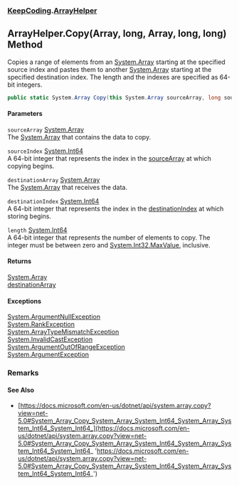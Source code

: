 ### [KeepCoding](KeepCoding.md 'KeepCoding').[ArrayHelper](KeepCoding_ArrayHelper.md 'KeepCoding.ArrayHelper')
## ArrayHelper.Copy(Array, long, Array, long, long) Method
Copies a range of elements from an [System.Array](https://docs.microsoft.com/en-us/dotnet/api/System.Array 'System.Array') starting at the specified source index and pastes them to another [System.Array](https://docs.microsoft.com/en-us/dotnet/api/System.Array 'System.Array') starting at the specified destination index. The length and the indexes are specified as 64-bit integers.  
```csharp
public static System.Array Copy(this System.Array sourceArray, long sourceIndex, System.Array destinationArray, long destinationIndex, long length);
```
#### Parameters
<a name='KeepCoding_ArrayHelper_Copy(System_Array_long_System_Array_long_long)_sourceArray'></a>
`sourceArray` [System.Array](https://docs.microsoft.com/en-us/dotnet/api/System.Array 'System.Array')  
The [System.Array](https://docs.microsoft.com/en-us/dotnet/api/System.Array 'System.Array') that contains the data to copy.
  
<a name='KeepCoding_ArrayHelper_Copy(System_Array_long_System_Array_long_long)_sourceIndex'></a>
`sourceIndex` [System.Int64](https://docs.microsoft.com/en-us/dotnet/api/System.Int64 'System.Int64')  
A 64-bit integer that represents the index in the [sourceArray](KeepCoding_ArrayHelper_Copy(System_Array_long_System_Array_long_long).md#KeepCoding_ArrayHelper_Copy(System_Array_long_System_Array_long_long)_sourceArray 'KeepCoding.ArrayHelper.Copy(System.Array, long, System.Array, long, long).sourceArray') at which copying begins.
  
<a name='KeepCoding_ArrayHelper_Copy(System_Array_long_System_Array_long_long)_destinationArray'></a>
`destinationArray` [System.Array](https://docs.microsoft.com/en-us/dotnet/api/System.Array 'System.Array')  
The [System.Array](https://docs.microsoft.com/en-us/dotnet/api/System.Array 'System.Array') that receives the data.
  
<a name='KeepCoding_ArrayHelper_Copy(System_Array_long_System_Array_long_long)_destinationIndex'></a>
`destinationIndex` [System.Int64](https://docs.microsoft.com/en-us/dotnet/api/System.Int64 'System.Int64')  
A 64-bit integer that represents the index in the [destinationIndex](KeepCoding_ArrayHelper_Copy(System_Array_long_System_Array_long_long).md#KeepCoding_ArrayHelper_Copy(System_Array_long_System_Array_long_long)_destinationIndex 'KeepCoding.ArrayHelper.Copy(System.Array, long, System.Array, long, long).destinationIndex') at which storing begins.
  
<a name='KeepCoding_ArrayHelper_Copy(System_Array_long_System_Array_long_long)_length'></a>
`length` [System.Int64](https://docs.microsoft.com/en-us/dotnet/api/System.Int64 'System.Int64')  
A 64-bit integer that represents the number of elements to copy. The integer must be between zero and [System.Int32.MaxValue](https://docs.microsoft.com/en-us/dotnet/api/System.Int32.MaxValue 'System.Int32.MaxValue'), inclusive.
  
#### Returns
[System.Array](https://docs.microsoft.com/en-us/dotnet/api/System.Array 'System.Array')  
[destinationArray](KeepCoding_ArrayHelper_Copy(System_Array_long_System_Array_long_long).md#KeepCoding_ArrayHelper_Copy(System_Array_long_System_Array_long_long)_destinationArray 'KeepCoding.ArrayHelper.Copy(System.Array, long, System.Array, long, long).destinationArray')
#### Exceptions
[System.ArgumentNullException](https://docs.microsoft.com/en-us/dotnet/api/System.ArgumentNullException 'System.ArgumentNullException')  
[System.RankException](https://docs.microsoft.com/en-us/dotnet/api/System.RankException 'System.RankException')  
[System.ArrayTypeMismatchException](https://docs.microsoft.com/en-us/dotnet/api/System.ArrayTypeMismatchException 'System.ArrayTypeMismatchException')  
[System.InvalidCastException](https://docs.microsoft.com/en-us/dotnet/api/System.InvalidCastException 'System.InvalidCastException')  
[System.ArgumentOutOfRangeException](https://docs.microsoft.com/en-us/dotnet/api/System.ArgumentOutOfRangeException 'System.ArgumentOutOfRangeException')  
[System.ArgumentException](https://docs.microsoft.com/en-us/dotnet/api/System.ArgumentException 'System.ArgumentException')  
### Remarks
#### See Also
- [https://docs.microsoft.com/en-us/dotnet/api/system.array.copy?view=net-5.0#System_Array_Copy_System_Array_System_Int64_System_Array_System_Int64_System_Int64_](https://docs.microsoft.com/en-us/dotnet/api/system.array.copy?view=net-5.0#System_Array_Copy_System_Array_System_Int64_System_Array_System_Int64_System_Int64_ 'https://docs.microsoft.com/en-us/dotnet/api/system.array.copy?view=net-5.0#System_Array_Copy_System_Array_System_Int64_System_Array_System_Int64_System_Int64_')
